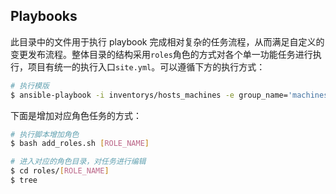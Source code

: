 ## Playbooks

此目录中的文件用于执行 playbook 完成相对复杂的任务流程，从而满足自定义的变更发布流程。整体目录的结构采用`roles`角色的方式对各个单一功能任务进行执行，项目有统一的执行入口`site.yml`。可以遵循下方的执行方式：

```bash
# 执行模版
$ ansible-playbook -i inventorys/hosts_machines -e group_name='machines' site.yml -t [TAG]
```

下面是增加对应角色任务的方式：
```bash
# 执行脚本增加角色
$ bash add_roles.sh [ROLE_NAME]

# 进入对应的角色目录，对任务进行编辑
$ cd roles/[ROLE_NAME]
$ tree

```